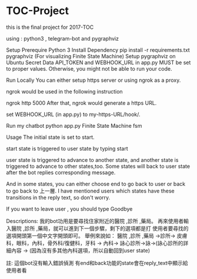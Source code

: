 # TOC-Project
this is the final project for 2017-TOC

using : python3 , telegram-bot and pygraphviz

Setup
Prerequire
Python 3
Install Dependency
pip install -r requirements.txt
pygraphviz (For visualizing Finite State Machine)
Setup pygraphviz on Ubuntu
Secret Data
API_TOKEN and WEBHOOK_URL in app.py MUST be set to proper values. Otherwise, you might not be able to run your code.

Run Locally
You can either setup https server or using ngrok as a proxy.

ngrok would be used in the following instruction

ngrok http 5000
After that, ngrok would generate a https URL.

set WEBHOOK_URL (in app.py) to my-https-URL/hook/.

Run my chatbot
python app.py
Finite State Machine
fsm

Usage
The initial state is set to start.

start state is triggered to user state by typing start

user state is triggered to advance to another state,
and another state is triggered to advance to other states,too.
Some states will back to user state after the bot replies corresponding message.

And in some states, you can either choose end to go back to user or back to go back to 上一層.
I have mentioned users which states have these transitions in the reply text, so don't worry.

If you want to leave user , you should type Goodbye

Descriptions:
我的bot功用是要尋找住家附近的醫院 ,診所 ,藥局。
再來使用者輸入醫院 ,診所 ,藥局，就可以進到下一個步驟，剩下的選項都是打
使用者要尋找的選項開頭第一個中文字開頭即可。
舉例來說如：
醫院 ,診所 ,藥局 ->診所-> 皮膚科，眼科，內科，骨外科/復健科，牙科 -> 內科-> 詠心診所->詠->(詠心診所的詳細內容 -> (因為沒有多其他內科選項，所以自動回到user state)

註:
這個bot沒有輸入錯誤偵測 
有end和back功能的state會在reply_text中顯示給使用者看 
